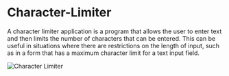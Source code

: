 # Character-Limiter
A character limiter application is a program that allows the user to enter text and then limits the number of characters that can be entered. This can be useful in situations where there are restrictions on the length of input, such as in a form that has a maximum character limit for a text input field.


![Character Limiter](https://user-images.githubusercontent.com/89717401/236202456-dd54471c-b0e1-4fe8-abda-a3e6779cf201.png)
